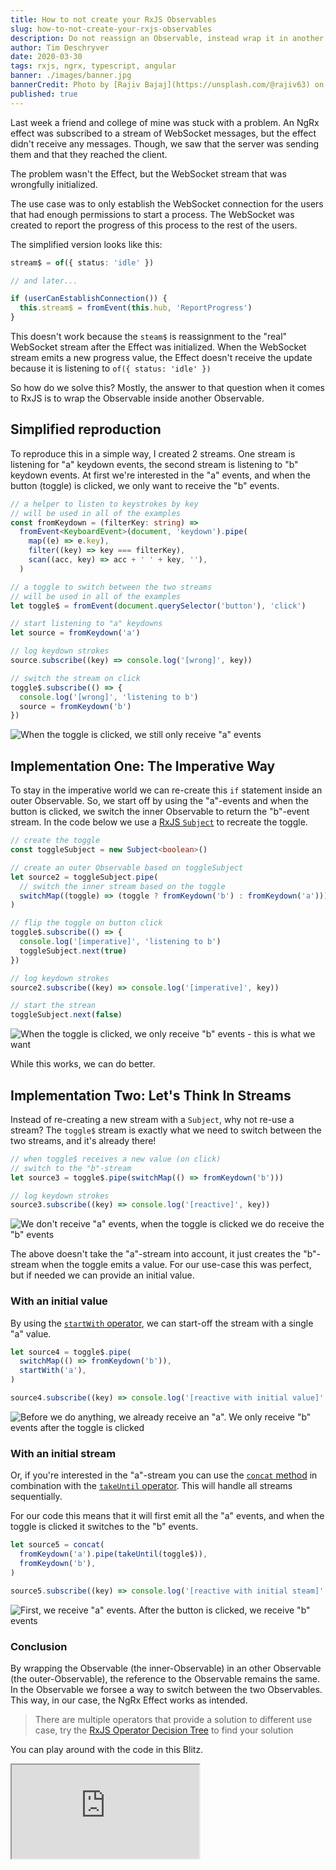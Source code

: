 ```yaml
---
title: How to not create your RxJS Observables
slug: how-to-not-create-your-rxjs-observables
description: Do not reassign an Observable, instead wrap it in another Observable.
author: Tim Deschryver
date: 2020-03-30
tags: rxjs, ngrx, typescript, angular
banner: ./images/banner.jpg
bannerCredit: Photo by [Rajiv Bajaj](https://unsplash.com/@rajiv63) on [Unsplash](https://unsplash.com)
published: true
---
```


Last week a friend and college of mine was stuck with a problem.
An NgRx effect was subscribed to a stream of WebSocket messages, but the effect didn't receive any messages.
Though, we saw that the server was sending them and that they reached the client.

The problem wasn't the Effect, but the WebSocket stream that was wrongfully initialized.

The use case was to only establish the WebSocket connection for the users that had enough permissions to start a process.
The WebSocket was created to report the progress of this process to the rest of the users.

The simplified version looks like this:

```ts
stream$ = of({ status: 'idle' })

// and later...

if (userCanEstablishConnection()) {
  this.stream$ = fromEvent(this.hub, 'ReportProgress')
}
```

This doesn't work because the `steam$` is reassignment to the "real" WebSocket stream after the Effect was initialized.
When the WebSocket stream emits a new progress value, the Effect doesn't receive the update because it is listening to `of({ status: 'idle' })`

So how do we solve this?
Mostly, the answer to that question when it comes to RxJS is to wrap the Observable inside another Observable.

## Simplified reproduction

To reproduce this in a simple way, I created 2 streams.
One stream is listening for "a" keydown events, the second stream is listening to "b" keydown events.
At first we're interested in the "a" events, and when the button (toggle) is clicked, we only want to receive the "b" events.

```ts
// a helper to listen to keystrokes by key
// will be used in all of the examples
const fromKeydown = (filterKey: string) =>
  fromEvent<KeyboardEvent>(document, 'keydown').pipe(
    map((e) => e.key),
    filter((key) => key === filterKey),
    scan((acc, key) => acc + ' ' + key, ''),
  )

// a toggle to switch between the two streams
// will be used in all of the examples
let toggle$ = fromEvent(document.querySelector('button'), 'click')

// start listening to "a" keydowns
let source = fromKeydown('a')

// log keydown strokes
source.subscribe((key) => console.log('[wrong]', key))

// switch the stream on click
toggle$.subscribe(() => {
  console.log('[wrong]', 'listening to b')
  source = fromKeydown('b')
})
```

![When the toggle is clicked, we still only receive "a" events](./images/bad.gif)

## Implementation One: The Imperative Way

To stay in the imperative world we can re-create this `if` statement inside an outer Observable.
So, we start off by using the "a"-events and when the button is clicked, we switch the inner Observable to return the "b"-event stream.
In the code below we use a [RxJS `Subject`](https://rxjs.dev/guide/subject) to recreate the toggle.

```ts
// create the toggle
const toggleSubject = new Subject<boolean>()

// create an outer Observable based on toggleSubject
let source2 = toggleSubject.pipe(
  // switch the inner stream based on the toggle
  switchMap((toggle) => (toggle ? fromKeydown('b') : fromKeydown('a'))),
)

// flip the toggle on button click
toggle$.subscribe(() => {
  console.log('[imperative]', 'listening to b')
  toggleSubject.next(true)
})

// log keydown strokes
source2.subscribe((key) => console.log('[imperative]', key))

// start the strean
toggleSubject.next(false)
```

![When the toggle is clicked, we only receive "b" events - this is what we want](./images/imperative.gif)

While this works, we can do better.

## Implementation Two: Let's Think In Streams

Instead of re-creating a new stream with a `Subject`, why not re-use a stream?
The `toggle$` stream is exactly what we need to switch between the two streams, and it's already there!

```ts
// when toggle$ receives a new value (on click)
// switch to the "b"-stream
let source3 = toggle$.pipe(switchMap(() => fromKeydown('b')))

// log keydown strokes
source3.subscribe((key) => console.log('[reactive]', key))
```

![We don't receive "a" events, when the toggle is clicked we do receive the "b" events](./images/reactive.gif)

The above doesn't take the "a"-stream into account, it just creates the "b"-stream when the toggle emits a value.
For our use-case this was perfect, but if needed we can provide an initial value.

### With an initial value

By using the [`startWith` operator](https://rxjs.dev/api/operators/startWith), we can start-off the stream with a single "a" value.

```ts
let source4 = toggle$.pipe(
  switchMap(() => fromKeydown('b')),
  startWith('a'),
)

source4.subscribe((key) => console.log('[reactive with initial value]', key))
```

![Before we do anything, we already receive an "a". We only receive "b" events after the toggle is clicked](./images/reactive-initial-value.gif)

### With an initial stream

Or, if you're interested in the "a"-stream you can use the [`concat` method](https://rxjs.dev/api/index/function/concat)
in combination with the [`takeUntil` operator](https://rxjs.dev/api/operators/takeUntil).
This will handle all streams sequentially.

For our code this means that it will first emit all the "a" events, and when the toggle is clicked it switches to the "b" events.

```ts
let source5 = concat(
  fromKeydown('a').pipe(takeUntil(toggle$)),
  fromKeydown('b'),
)

source5.subscribe((key) => console.log('[reactive with initial steam]', key))
```

![First, we receive "a" events. After the button is clicked, we receive "b" events](./images/reactive-initial-stream.gif)

### Conclusion

By wrapping the Observable (the inner-Observable) in an other Observable (the outer-Observable), the reference to the Observable remains the same. In the Observable we forsee a way to switch between the two Observables.
This way, in our case, the NgRx Effect works as intended.

> There are multiple operators that provide a solution to different use case, try the [RxJS Operator Decision Tree](https://rxjs.dev/operator-decision-tree) to find your solution

You can play around with the code in this Blitz.

<iframe src="https://stackblitz.com/edit/how-to-not-create-your-rxjs-observables?ctl=1&embed=1&file=index.ts" title="How to not create your RxJS observables demo" loading="lazy"></iframe>
